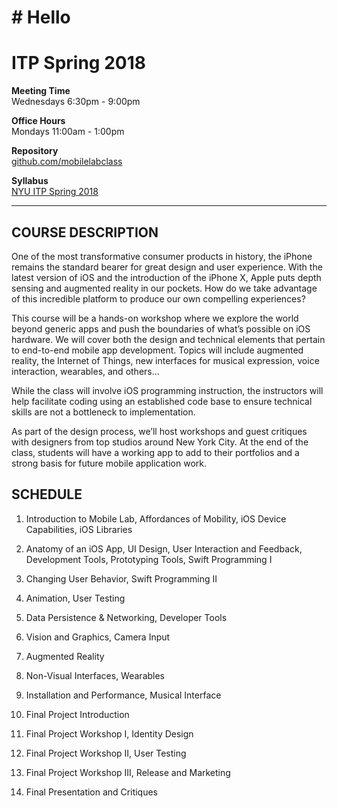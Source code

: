 # \# Hello



# ITP Spring 2018

**Meeting Time**  
Wednesdays 6:30pm - 9:00pm

**Office Hours**  
Mondays 11:00am - 1:00pm

**Repository**  
[github.com/mobilelabclass](https://github.com/mobilelabclass)

**Syllabus**  
[NYU ITP Spring 2018](http://mobilelaboratory.s3.amazonaws.com/MobileLabSp2018.pdf)

---

## COURSE DESCRIPTION

One of the most transformative consumer products in history, the iPhone remains the standard bearer for great design and user experience. With the latest version of iOS and the introduction of the iPhone X, Apple puts depth sensing and augmented reality in our pockets. How do we take advantage of this incredible platform to produce our own compelling experiences?

This course will be a hands-on workshop where we explore the world beyond generic apps and push the boundaries of what’s possible on iOS hardware. We will cover both the design and technical elements that pertain to end-to-end mobile app development. Topics will include augmented reality, the Internet of Things, new interfaces for musical expression, voice interaction, wearables, and others...

While the class will involve iOS programming instruction, the instructors will help facilitate coding using an established code base to ensure technical skills are not a bottleneck to implementation.

As part of the design process, we’ll host workshops and guest critiques with designers from top studios around New York City. At the end of the class, students will have a working app to add to their portfolios and a strong basis for future mobile application work.

## SCHEDULE

1. Introduction to Mobile Lab, Affordances of Mobility, iOS Device Capabilities, iOS Libraries

2. Anatomy of an iOS App, UI Design, User Interaction and Feedback, Development Tools, Prototyping Tools, Swift Programming I

3. Changing User Behavior, Swift Programming II

4. Animation, User Testing

5. Data Persistence & Networking, Developer Tools

6. Vision and Graphics, Camera Input

7. Augmented Reality

8. Non-Visual Interfaces, Wearables

9. Installation and Performance, Musical Interface

10. Final Project Introduction

11. Final Project Workshop I, Identity Design

12. Final Project Workshop II, User Testing

13. Final Project Workshop III, Release and Marketing

14. Final Presentation and Critiques



